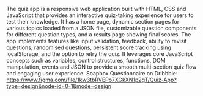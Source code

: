 The quiz app is a responsive web application built with HTML, CSS and JavaScript that provides an interactive quiz-taking experience for users to test their knowledge. It has a home page, dynamic section pages for various topics loaded from a JSON file, customizable question components for different question types, and a results page showing final scores. The app implements features like input validation, feedback, ability to revisit questions, randomised questions, persistent score tracking using localStorage, and the option to retry the quiz. It leverages core JavaScript concepts such as variables, control structures, functions, DOM manipulation, events and JSON to provide a smooth multi-section quiz flow and engaging user experience.
Soapbox Questionnaire on Dribbble: https://www.figma.com/file/1kw3tbRVEPo7XGkXN1p2gT/Quiz-App?type=design&node-id=0-1&mode=design
